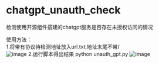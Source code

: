 # chatgpt_unauth_check
检测使用开源组件搭建的chatgpt服务是否存在未授权访问的情况

使用方法：<br>
1.将带有协议待检测地址放入url.txt,地址末尾不带/ <br>
![image](https://github.com/cpkkcb/chatgpt_unauth_check/assets/31617622/39e045ff-a190-4e62-81ab-284ebccae1ad)
2.运行脚本得出结果 python unauth_gpt.py
![image](https://github.com/cpkkcb/chatgpt_unauth_check/assets/31617622/49369ec2-a9f6-4af2-9ace-ac128cb7a25d)



